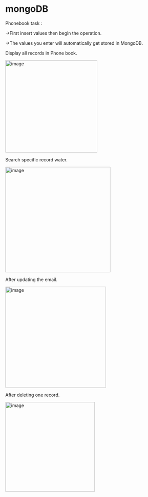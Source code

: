 # mongoDB

Phonebook task :

->First insert values then begin the operation.

->The values you enter will automatically get stored in MongoDB.

Display all records in Phone book.

<img width="287" alt="image" src="https://user-images.githubusercontent.com/101178951/205487611-9b140d06-5468-4253-a824-7d91ad16edc0.png">

Search specific record water.

<img width="328" alt="image" src="https://user-images.githubusercontent.com/101178951/205488744-d80dc7df-0f88-4110-a378-ee7950312cb9.png">

After updating the email.

<img width="314" alt="image" src="https://user-images.githubusercontent.com/101178951/205488942-f199ef50-2a42-413c-af13-df8391843b80.png">

After deleting one record.

<img width="279" alt="image" src="https://user-images.githubusercontent.com/101178951/205489126-1e67d500-9f88-4da5-8656-8fcda8197898.png">




